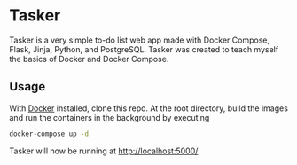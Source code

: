 # Tasker

Tasker is a very simple to-do list web app made with Docker Compose, Flask, Jinja, Python, and PostgreSQL.
Tasker was created to teach myself the basics of Docker and Docker Compose.


## Usage

With [Docker](https://www.docker.com/products/docker-desktop) installed, clone this repo.
At the root directory, build the images and run the containers in the background by executing
```bash
docker-compose up -d
```
Tasker will now be running at [http://localhost:5000/](http://localhost:5000/)
